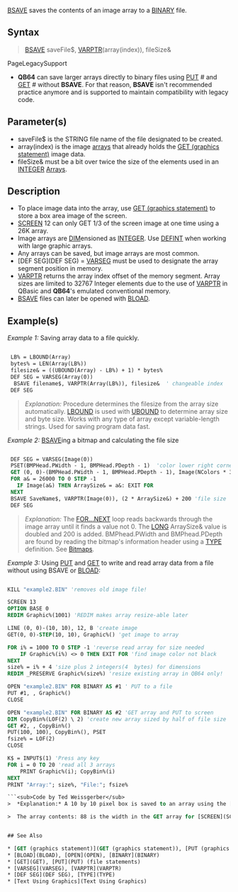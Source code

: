 [BSAVE](BSAVE) saves the contents of an image array to a [BINARY](BINARY) file.


## Syntax

>  [BSAVE](BSAVE) saveFile$, [VARPTR](VARPTR)(array(index)), fileSize&


PageLegacySupport
* **QB64** can save larger arrays directly to binary files using [PUT](PUT) # and [GET](GET) # without **BSAVE**. For that reason, **BSAVE** isn't recommended practice anymore and is supported to maintain compatibility with legacy code.


## Parameter(s)

* saveFile$ is the STRING file name of the file designated to be created.
* array(index) is the image [arrays](arrays) that already holds the [GET (graphics statement)](GET (graphics statement)) image data.
* fileSize& must be a bit over twice the size of the elements used in an [INTEGER](INTEGER) [Arrays](Arrays).


## Description

* To place image data into the array, use [GET (graphics statement)](GET (graphics statement)) to store a box area image of the screen.
* [SCREEN](SCREEN) 12 can only GET 1/3 of the screen image at one time using a 26K array. 
* Image arrays are [DIM](DIM)ensioned as [INTEGER](INTEGER). Use [DEFINT](DEFINT) when working with large graphic arrays.
* Any arrays can be saved, but image arrays are most common.
* [DEF SEG](DEF SEG) = [VARSEG](VARSEG) must be used to designate the array segment position in memory.
* [VARPTR](VARPTR) returns the array index offset of the memory segment. Array sizes are limited to 32767 Integer elements due to the use of [VARPTR](VARPTR) in QBasic and **QB64**'s emulated conventional memory.
* [BSAVE](BSAVE) files can later be opened with [BLOAD](BLOAD).


## Example(s)

*Example 1:* Saving array data to a file quickly.

```vb

 LB% = LBOUND(Array)
 bytes% = LEN(Array(LB%))
 filesize& = ((UBOUND(Array) - LB%) + 1) * bytes% 
 DEF SEG = VARSEG(Array(0))
  BSAVE filename$, VARPTR(Array(LB%)), filesize&  ' changeable index
 DEF SEG 

```
>  *Explanation:* Procedure determines the filesize from the array size automatically. [LBOUND](LBOUND) is used with [UBOUND](UBOUND) to determine array size and byte size. Works with any type of array except variable-length strings. Used for saving program data fast.


*Example 2:* [BSAVE](BSAVE)ing a bitmap and calculating the file size

```vb

 DEF SEG = VARSEG(Image(0))
 PSET(BMPHead.PWidth - 1, BMPHead.PDepth - 1)  'color lower right corner if black
 GET (0, 0)-(BMPHead.PWidth - 1, BMPHead.PDepth - 1), Image(NColors * 3) ' for 16 or 256 colors
 FOR a& = 26000 TO 0 STEP -1
   IF Image(a&) THEN ArraySize& = a&: EXIT FOR
 NEXT
 BSAVE SaveName$, VARPTR(Image(0)), (2 * ArraySize&) + 200 'file size
 DEF SEG 

```

>  *Explanation:* The [FOR...NEXT](FOR...NEXT) loop reads backwards through the image array until it finds a value not 0. The [LONG](LONG) ArraySize& value is doubled and 200 is added. BMPhead.PWidth and BMPhead.PDepth are found by reading the bitmap's information header using a [TYPE](TYPE) definition. See [Bitmaps](Bitmaps).


*Example 3:* Using [PUT](PUT) and [GET](GET) to write and read array data from a file without using BSAVE or [BLOAD](BLOAD):

```vb

KILL "example2.BIN" 'removes old image file!

SCREEN 13
OPTION BASE 0
REDIM Graphic%(1001) 'REDIM makes array resize-able later

LINE (0, 0)-(10, 10), 12, B 'create image
GET(0, 0)-STEP(10, 10), Graphic%() 'get image to array

FOR i% = 1000 TO 0 STEP -1 'reverse read array for size needed
    IF Graphic%(i%) <> 0 THEN EXIT FOR 'find image color not black
NEXT
size% = i% + 4 'size plus 2 integers(4  bytes) for dimensions 
REDIM _PRESERVE Graphic%(size%) 'resize existing array in QB64 only!

OPEN "example2.BIN" FOR BINARY AS #1 ' PUT to a file
PUT #1, , Graphic%()
CLOSE

OPEN "example2.BIN" FOR BINARY AS #2 'GET array and PUT to screen
DIM CopyBin%(LOF(2) \ 2) 'create new array sized by half of file size
GET #2, , CopyBin%()
PUT(100, 100), CopyBin%(), PSET
fsize% = LOF(2)
CLOSE

K$ = INPUT$(1) 'Press any key 
FOR i = 0 TO 20 'read all 3 arrays
    PRINT Graphic%(i); CopyBin%(i)
NEXT
PRINT "Array:"; size%, "File:"; fsize%

```<sub>Code by Ted Weissgerber</sub>
>  *Explanation:* A 10 by 10 pixel box is saved to an array using the [GET (graphics statement)](GET (graphics statement)) and written to a BINARY file using [PUT](PUT) #1. Then [GET](GET) #1 places the file contents into another INTEGER array and places it on the screen with the [PUT (graphics statement)](PUT (graphics statement)).

>  The array contents: 88 is the width in the GET array for [SCREEN](SCREEN) 13 which needs divided by 8 in that mode only. The area is actually 11 X 11. The array size needed can be found by looping backwards through the array until a color value is found. **IF array(i) <> 0 THEN EXIT FOR** (66 integers) or by dividing the created BINARY file size in half (134 bytes) when known to be array sized already.


## See Also

* [GET (graphics statement)](GET (graphics statement)), [PUT (graphics statement)](PUT (graphics statement))
* [BLOAD](BLOAD), [OPEN](OPEN), [BINARY](BINARY)
* [GET](GET), [PUT](PUT) (file statements)
* [VARSEG](VARSEG), [VARPTR](VARPTR)
* [DEF SEG](DEF SEG), [TYPE](TYPE)
* [Text Using Graphics](Text Using Graphics)




